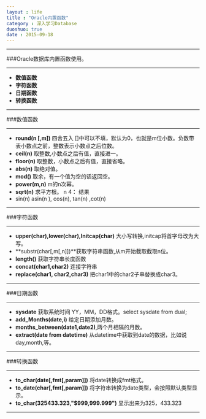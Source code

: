 ```yaml
---
layout : life
title : "Oracle内置函数"
category : 深入学习Database
duoshuo: true
date : 2015-09-18
---
```

------------

###Oracle数据库内置函数使用。

-----------------

* **数值函数**
* **字符函数**
* **日期函数**
* **转换函数**

-----------------

###数值函数

----------------
 
* **round(n [,m])**	四舍五入 []中可以不填，默认为0，也就是m位小数。负数带表小数点之前，整数表示小数点之后位数。
* **ceil(n)** 取整数,小数点之后有值，直接进一。
* **floor(n)** 取整数，小数点之后有值，直接省略。
* **abs(n)** 取绝对值。
* **mod()** 取余，有一个值为空的话返回空。
* **power(m,n)** m的n次幂。
* **sqrt(n)** 求平方根。 n 4： 结果
* sin(n) asin(n ), cos(n), tan(n) ,cot(n)

----------------

###字符函数 

----------------

* **upper(char),lower(char),Initcap(char)** 大小写转换,initcap将首字母改为大写。
* **substr(char[,m[,n]])**获取字符串函数,从m开始截取截取n位。
* **length()** 获取字符串长度函数
* **concat(char1,char2)** 连接字符串
* **replace(char1, char2,char3)** 把char1中的char2子串替换成char3。

----------------

###日期函数

----------------

* **sysdate** 获取系统时间 YY，MM，DD格式。select sysdate from dual;
* **add_Months(date,i)** 给定日期添加月数。
* **months_between(date1,date2)**,两个月相隔的月数。
* **extract(date from datetime)** 从datetime中获取到date的数据，比如说day,month,等。

----------------

###转换函数

----------------

* **to_char(date[,fmt[,param]])** 将date转换成fmt格式。
* **to_date(char[,fmt[,param]])** 将字符串转换为date类型，会按照默认类型显示。
* **to_char(325433.323,"$999,999.999")** 显示出来为325，433.323

------------------